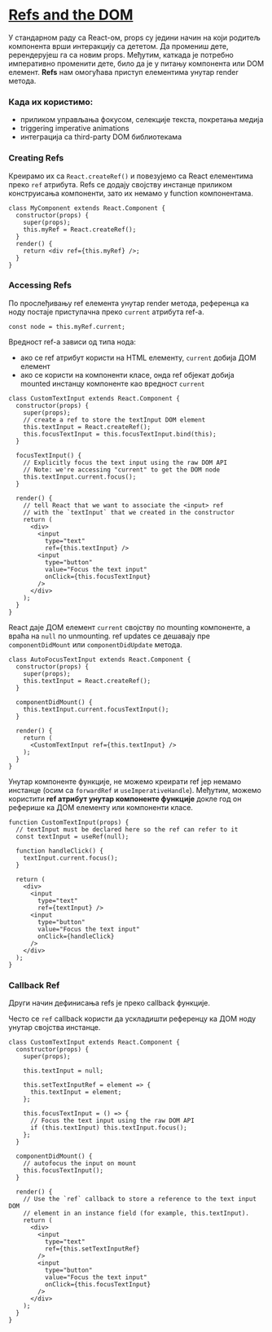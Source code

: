 <h1><a id="refs-and-dom" href="https://reactjs.org/docs/refs-and-the-dom.html">Refs and the DOM </a></a></h1>

У стандарном раду са React-ом, props су једини начин на који родитељ компонента врши интеракцију са дететом. Да промениш дете, ререндерујеш га са новим props. Међутим, каткада је потребно императивно променити дете, било да је у питању компонента или DOM елемент. <b>Refs</b> нам омогућава приступ елементима унутар render метода.

### Када их користимо:
* приликом управљања фокусом, селекције текста, покретања медија
* triggering imperative animations
* интеграција са third-party DOM библиотекама

### Creating Refs
Креирамо их са `React.createRef()` и повезујемо са React елементима преко `ref` атрибута. Refs се додају својству инстанце приликом конструисања компоненти, зато их немамо у function компонентама.

```
class MyComponent extends React.Component {
  constructor(props) {
    super(props);
    this.myRef = React.createRef();
  }
  render() {
    return <div ref={this.myRef} />;
  }
}
```

### Accessing Refs

По прослеђивању ref елемента унутар render метода, референца ка ноду постаје приступачна преко `current` атрибута ref-a.
```
const node = this.myRef.current;
```

Вредност ref-a зависи од типа нода:
* ако се ref атрибут користи на HTML елементу, `current` добија ДОМ елемент
* ако се користи на компоненти класе, онда ref објекат добија mounted инстанцу компоненте као вредност `current`

```
class CustomTextInput extends React.Component {
  constructor(props) {
    super(props);
    // create a ref to store the textInput DOM element
    this.textInput = React.createRef();
    this.focusTextInput = this.focusTextInput.bind(this);
  }

  focusTextInput() {
    // Explicitly focus the text input using the raw DOM API
    // Note: we're accessing "current" to get the DOM node
    this.textInput.current.focus();
  }

  render() {
    // tell React that we want to associate the <input> ref
    // with the `textInput` that we created in the constructor
    return (
      <div>
        <input
          type="text"
          ref={this.textInput} />
        <input
          type="button"
          value="Focus the text input"
          onClick={this.focusTextInput}
        />
      </div>
    );
  }
}
```
React даје ДОМ елемент `current` својству по mounting компоненте, а враћа на `null` по unmounting. ref updates се дешавају пре `componentDidMount` или `componentDidUpdate` метода.

```
class AutoFocusTextInput extends React.Component {
  constructor(props) {
    super(props);
    this.textInput = React.createRef();
  }

  componentDidMount() {
    this.textInput.current.focusTextInput();
  }

  render() {
    return (
      <CustomTextInput ref={this.textInput} />
    );
  }
}
```

Унутар компоненте функције, не можемо креирати ref јер немамо инстанце (осим са `forwardRef` и `useImperativeHandle`). Међутим, можемо користити  <b> ref атрибут унутар компоненте функције</b>  докле год он реферише ка ДОМ елементу или компоненти класе.

```
function CustomTextInput(props) {
  // textInput must be declared here so the ref can refer to it
  const textInput = useRef(null);
  
  function handleClick() {
    textInput.current.focus();
  }

  return (
    <div>
      <input
        type="text"
        ref={textInput} />
      <input
        type="button"
        value="Focus the text input"
        onClick={handleClick}
      />
    </div>
  );
}
```
### Callback Ref
Други начин дефинисања refs је преко callback функције. 

Често се `ref` callback користи да ускладишти референцу ка ДОМ ноду унутар својства инстанце.
```
class CustomTextInput extends React.Component {
  constructor(props) {
    super(props);

    this.textInput = null;

    this.setTextInputRef = element => {
      this.textInput = element;
    };

    this.focusTextInput = () => {
      // Focus the text input using the raw DOM API
      if (this.textInput) this.textInput.focus();
    };
  }

  componentDidMount() {
    // autofocus the input on mount
    this.focusTextInput();
  }

  render() {
    // Use the `ref` callback to store a reference to the text input DOM
    // element in an instance field (for example, this.textInput).
    return (
      <div>
        <input
          type="text"
          ref={this.setTextInputRef}
        />
        <input
          type="button"
          value="Focus the text input"
          onClick={this.focusTextInput}
        />
      </div>
    );
  }
}
```